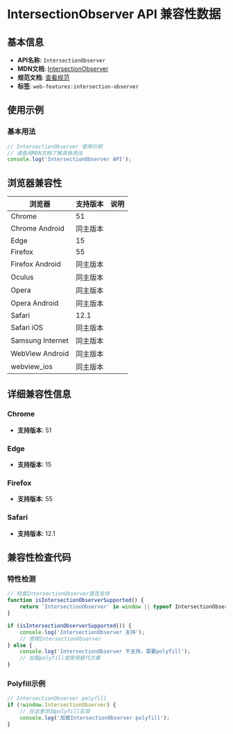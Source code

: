 # IntersectionObserver API 兼容性数据

## 基本信息

- **API名称**: `IntersectionObserver`
- **MDN文档**: [IntersectionObserver](https://developer.mozilla.org/docs/Web/API/IntersectionObserver)
- **规范文档**: [查看规范](https://w3c.github.io/IntersectionObserver/#intersection-observer-interface)
- **标签**: `web-features:intersection-observer`

## 使用示例

### 基本用法

```javascript
// IntersectionObserver 使用示例
// 请查阅MDN文档了解具体用法
console.log('IntersectionObserver API');
```

## 浏览器兼容性

| 浏览器 | 支持版本 | 说明 |
|--------|----------|------|
| Chrome | 51 |  |
| Chrome Android | 同主版本 |  |
| Edge | 15 |  |
| Firefox | 55 |  |
| Firefox Android | 同主版本 |  |
| Oculus | 同主版本 |  |
| Opera | 同主版本 |  |
| Opera Android | 同主版本 |  |
| Safari | 12.1 |  |
| Safari iOS | 同主版本 |  |
| Samsung Internet | 同主版本 |  |
| WebView Android | 同主版本 |  |
| webview_ios | 同主版本 |  |

## 详细兼容性信息

### Chrome

- **支持版本**: 51

### Edge

- **支持版本**: 15

### Firefox

- **支持版本**: 55

### Safari

- **支持版本**: 12.1

## 兼容性检查代码

### 特性检测

```javascript
// 检查IntersectionObserver是否支持
function isIntersectionObserverSupported() {
    return 'IntersectionObserver' in window || typeof IntersectionObserver !== 'undefined';
}

if (isIntersectionObserverSupported()) {
    console.log('IntersectionObserver 支持');
    // 使用IntersectionObserver
} else {
    console.log('IntersectionObserver 不支持，需要polyfill');
    // 加载polyfill或使用替代方案
}
```

### Polyfill示例

```javascript
// IntersectionObserver polyfill
if (!window.IntersectionObserver) {
    // 在这里添加polyfill实现
    console.log('加载IntersectionObserver polyfill');
}
```

